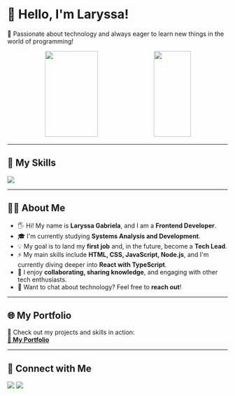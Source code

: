 # 👋 Hello, I'm Laryssa!   
  
🚀 Passionate about technology and always eager to learn new things in the world of programming!  

<div align="center">  
  <img width="49%" height="195px" src="https://github-readme-stats.vercel.app/api?username=LaryssaGabi&show_icons=true&count_private=true&title_color=80F7D4&icon_color=9d00ff&text_color=c9d1d9&bg_color=0d1117&border_color=fff0" />  
  <img width="41%" height="195px" src="https://github-readme-stats.vercel.app/api/top-langs/?username=LaryssaGabi&layout=compact&title_color=80F7D4&text_color=fff&bg_color=0d1117&border_color=fff0" />  
</div>  

---

## 🚀 My Skills  
<img src="https://skillicons.dev/icons?i=html,css,js,ts,java,react,nodejs,styledcomponents,mysql,figma,vscode,github&theme=dark" /> 

---

## 👩‍💻 About Me  

- 🖐️ Hi! My name is **Laryssa Gabriela**, and I am a **Frontend Developer**.  
- 🎓 I'm currently studying **Systems Analysis and Development**.  
- 💡 My goal is to land my **first job** and, in the future, become a **Tech Lead**.  
- ⚡ My main skills include **HTML, CSS, JavaScript, Node.js**, and I'm currently diving deeper into **React with TypeScript**.  
- 🤝 I enjoy **collaborating, sharing knowledge**, and engaging with other tech enthusiasts.  
- 💬 Want to chat about technology? Feel free to **reach out**!  

---

## 🌐 My Portfolio  
🔗 Check out my projects and skills in action:  
[**📌 My Portfolio**](https://portfolio-laryssa-gabriela-virid-19.vercel.app/#Portofolio)  

---

## 📲 Connect with Me  

<div>  
  <a href="mailto:lary.gabriela85@gmail.com"><img src="https://img.shields.io/badge/-Gmail-%23333?style=for-the-badge&logo=gmail&logoColor=white" target="_blank"></a>  
  <a href="https://www.linkedin.com/in/laryssa-gabriela-alves-073366202/" target="_blank"><img src="https://img.shields.io/badge/-LinkedIn-%230077B5?style=for-the-badge&logo=linkedin&logoColor=white" target="_blank"></a>  
</div>  

